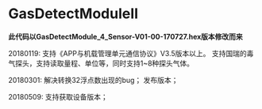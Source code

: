 # GasDetectModuleII
**此代码以GasDetectModule_4_Sensor-V01-00-170727.hex版本修改而来**

20180119:
支持《APP与机载管理单元通信协议》V3.5版本以上。
支持国瑞的毒气探头，支持读取量程、单位等，同时支持1~8种探头气体。

20180301:
解决转换32浮点数出现的bug；
发布版本；

20180509:
支持获取设备版本；